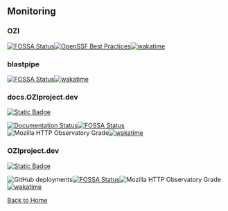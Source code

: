 
## Monitoring

### OZI

[![FOSSA Status](https://app.fossa.com/api/projects/git%2Bgithub.com%2Frjdbcm%2Fozi.svg?type=shield&issueType=license)](https://app.fossa.com/projects/git%2Bgithub.com%2Frjdbcm%2Fozi?ref=badge_shield)[![OpenSSF Best Practices](https://www.bestpractices.dev/projects/7515/badge)](https://www.bestpractices.dev/projects/7515)[![wakatime](https://wakatime.com/badge/github/rjdbcm/ozi.svg)](https://wakatime.com/badge/github/rjdbcm/ozi)

### blastpipe

[![FOSSA Status](https://app.fossa.com/api/projects/git%2Bgithub.com%2Frjdbcm%2Fblastpipe.svg?type=shield&issueType=license)](https://app.fossa.com/projects/git%2Bgithub.com%2Frjdbcm%2Fblastpipe?ref=badge_shield)[![wakatime](https://wakatime.com/badge/github/rjdbcm/blastpipe.svg)](https://wakatime.com/badge/github/rjdbcm/blastpipe)

### docs.OZIproject.dev

[![Static Badge](https://img.shields.io/badge/OZI.docs%20%F0%9F%94%97---?logo=github&color=grey)](https://github.com/rjdbcm/OZI.docs/)

[![Documentation Status](https://readthedocs.org/projects/ozi/badge/?version=latest)](https://docs.oziproject.dev/en/latest/?badge=latest)[![FOSSA Status](https://app.fossa.com/api/projects/git%2Bgithub.com%2Frjdbcm%2Fozi.docs.svg?type=shield&issueType=license)](https://app.fossa.com/projects/git%2Bgithub.com%2Frjdbcm%2Fozi.docs?ref=badge_shield)![Mozilla HTTP Observatory Grade](https://img.shields.io/mozilla-observatory/grade/docs.oziproject.dev?publish&logo=mozilla)[![wakatime](https://wakatime.com/badge/github/rjdbcm/ozi.docs.svg)](https://wakatime.com/badge/github/rjdbcm/ozi.docs)

### OZIproject.dev

[![Static Badge](https://img.shields.io/badge/-OZIproject.dev%20%F0%9F%94%97-grey?logo=github)](https://github.com/rjdbcm/OZIproject.dev/)

![GitHub deployments](https://img.shields.io/github/deployments/rjdbcm/OZIproject.dev/github-pages)[![FOSSA Status](https://app.fossa.com/api/projects/git%2Bgithub.com%2Frjdbcm%2FOZIproject.dev.svg?type=shield&issueType=license)](https://app.fossa.com/projects/git%2Bgithub.com%2Frjdbcm%2FOZIproject.dev?ref=badge_shield)![Mozilla HTTP Observatory Grade](https://img.shields.io/mozilla-observatory/grade/oziproject.dev?publish&logo=mozilla)[![wakatime](https://wakatime.com/badge/github/rjdbcm/OZIproject.dev.svg)](https://wakatime.com/badge/github/rjdbcm/OZIproject.dev)

[Back to Home](./README.md)
